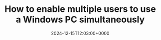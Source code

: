 ---
title: "How to enable multiple users to use a Windows PC simultaneously"
description: "Most of us use Windows desktop editons, which can't be used by multiple at the same time. Fortunately, we can use SuperRDP to remove the restriction."
image: "images/post/2024/12/image-15.png"
date: "2024-12-15T12:03:00+0000"
categories: ["Resources"]
tags: ["remote control", "SuperRDP", "Windows RDP"]
type: "regular" # available types: [featured/regular]
draft: false
sitemapExclude: false
---